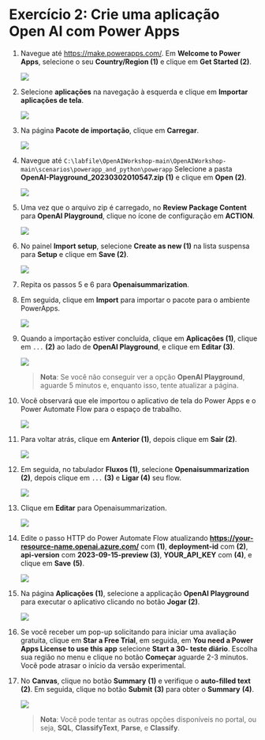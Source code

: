# Exercício 2: Crie uma aplicação Open AI com Power Apps

1. Navegue até https://make.powerapps.com/. Em **Welcome to Power Apps**, selecione o seu **Country/Region (1)** e clique em **Get Started (2)**. 

   ![](./images/welcome-1.png)
     
2. Selecione **aplicações** na navegação à esquerda e clique em **Importar aplicações de tela**. 

    ![](./images/powerapps-import-1.png)

3. Na página **Pacote de importação**, clique em **Carregar**.

    ![](./images/upload-importpackage-1.png)

4. Navegue até `C:\labfile\OpenAIWorkshop-main\OpenAIWorkshop-main\scenarios\powerapp_and_python\powerapp` Selecione a pasta  **OpenAI-Playground_20230302010547.zip (1)** e clique em **Open (2)**.

     ![](./images/openai-play.png)

5. Uma vez que o arquivo zip é carregado, no **Review Package Content** para **OpenAI Playground**, clique no ícone de configuração em **ACTION**.

     ![](./images/review-package-content.png)

6. No painel **Import setup**, selecione **Create as new (1)** na lista suspensa para **Setup** e clique em **Save (2)**.

      ![](./images/import-setup-1.png)

7. Repita os passos 5 e 6 para **Openaisummarization**.

8. Em seguida, clique em **Import** para importar o pacote para o ambiente PowerApps.

   ![](./images/import-openai-package.png)

9. Quando a importação estiver concluída, clique em **Aplicações (1)**, clique em `...` **(2)** ao lado de **OpenAI Playground**, e clique em **Editar (3)**.

      ![](./images/powerapps-apps-edit-1.png)

   >**Nota**: Se você não conseguir ver a opção **OpenAI Playground**, aguarde 5 minutos e, enquanto isso, tente atualizar a página.

10. Você observará que ele importou o aplicativo de tela do Power Apps e o Power Automate Flow para o espaço de trabalho.

      ![](./images/powerapps-apps-view-1.png)

11. Para voltar atrás, clique em **Anterior (1)**, depois clique em **Sair (2)**.

      ![](./images/powerapps-apps-exit-1.png)

12. Em seguida, no tabulador **Fluxos (1)**, selecione **Openaisummarization (2)**, depois clique em `...` **(3)** e **Ligar (4)** seu flow.

      ![](./images/flow-on-1.png)

13. Clique em **Editar** para Openaisummarization.

      ![](./images/flow-edit-1.png)

14. Edite o passo HTTP do Power Automate Flow atualizando **https://your-resource-name.openai.azure.com/** com **<inject key="OpenAIEndpoint" enableCopy="true"/>** **(1)**, **deployment-id** com **<inject key="openaimodulename" enableCopy="true"/>** **(2)**, **api-version** com **2023-09-15-preview** **(3)**, **YOUR_API_KEY** com **<inject key="OpenAIKey" enableCopy="true"/>** **(4)**, e clique em **Save** **(5)**.

      ![](./images/update-values-1.png)
   
15. Na página **Aplicações (1)**, selecione a applicação **OpenAI Playground** para executar o aplicativo clicando no botão **Jogar (2)**.

     ![](./images/canves-play.png)

16. Se você receber um pop-up solicitando para iniciar uma avaliação gratuita, clique em **Star a Free Trial**, em seguida, em **You need a Power Apps License to use this app** selecione **Start a 30- teste diário**. Escolha sua região no menu e clique no botão **Começar** aguarde 2-3 minutos. Você pode atrasar o início da versão experimental.
    
17. No **Canvas**, clique no botão **Summary** **(1)** e verifique o **auto-filled text** **(2)**. Em seguida, clique no botão **Submit** **(3)** para obter o **Summary** **(4)**.

     ![](./images/canves-output.png)

    > **Nota**: Você pode tentar as outras opções disponíveis no portal, ou seja, **SQL**, **ClassifyText**, **Parse**, e **Classify**.
